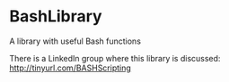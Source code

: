 BashLibrary
===========

A library with useful Bash functions

There is a LinkedIn group where this library is discussed:
    http://tinyurl.com/BASHScripting
